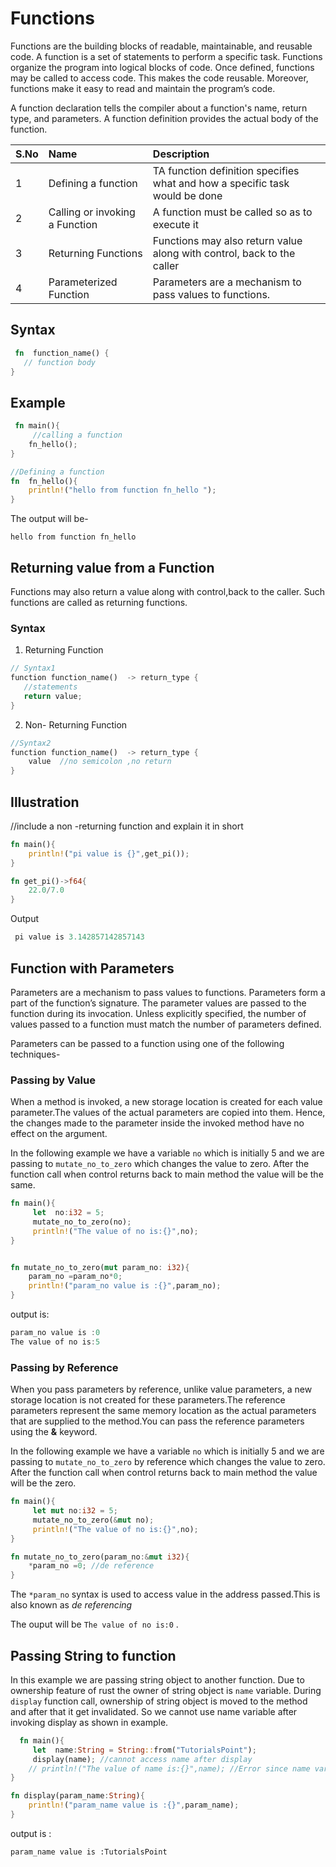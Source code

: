 # Functions

Functions are the building blocks of readable, maintainable, and reusable code. A function is a set of statements to perform a specific task. Functions organize the program into logical blocks of code. Once defined, functions may be called to access code. This makes the code reusable. Moreover, functions make it easy to read and maintain the program’s code.

A function declaration tells the compiler about a function's name, return type, and parameters. A function definition provides the actual body of the function.

|S.No| Name | Description
|:----|:-----|:----------
| 1   | Defining a function | TA function definition specifies what and how a specific task would be done
| 2   | Calling or invoking a Function | A function must be called so as to execute it
| 3   | Returning Functions | Functions may also return value along with control, back to the caller
| 4   | Parameterized Function | Parameters are a mechanism to pass values to functions.

## Syntax

```rust
 fn  function_name() {
   // function body
}

```

## Example

```rust
 fn main(){
     //calling a function
    fn_hello();
}

//Defining a function
fn  fn_hello(){
    println!("hello from function fn_hello ");
}

```

The output will be-

`hello from function fn_hello`


## Returning value from a Function

Functions may also return a value along with control,back to the caller. Such functions are called as returning functions.

### Syntax

1. Returning Function

```rust
// Syntax1
function function_name()  -> return_type {
   //statements
   return value;
}
```

2. Non- Returning Function

```rust
//Syntax2
function function_name()  -> return_type {
    value  //no semicolon ,no return
}
```

## Illustration


//include a non -returning function and explain it in short 
```rust
fn main(){
    println!("pi value is {}",get_pi());
}

fn get_pi()->f64{
    22.0/7.0
}

```

Output

```rust
 pi value is 3.142857142857143
```

## Function with Parameters

Parameters are a mechanism to pass values to functions. Parameters form a part of the function’s signature. The parameter values are passed to the function during its invocation. Unless explicitly specified, the number of values passed to a function must match the number of parameters defined.

Parameters can be passed to a function using one of the following techniques-

### Passing by Value

When a method is invoked, a new storage location is created for each value parameter.The values of the actual parameters are copied into them. Hence, the changes made to the parameter inside the invoked method have no effect on the argument.

In the following example we have a variable `no` which is initially 5 and we are passing to  `mutate_no_to_zero` which changes the value to zero.  After the function call when control returns back to main method the value will be the same.

```rust
fn main(){
     let  no:i32 = 5;
     mutate_no_to_zero(no);
     println!("The value of no is:{}",no);
}


fn mutate_no_to_zero(mut param_no: i32){
    param_no =param_no*0;
    println!("param_no value is :{}",param_no);
}

```

output is:

```rust
param_no value is :0
The value of no is:5
```

### Passing by Reference

When you pass parameters by reference, unlike value parameters, a new storage location is not created for these parameters.The reference parameters represent the same memory location as the actual parameters that are supplied to the method.You can pass the reference parameters using the **&** keyword.

In the following example we have a variable `no` which is initially 5 and we are passing to  `mutate_no_to_zero` by reference which changes the value to zero. After the function call when control returns back to main method the value will be the zero.

```rust
fn main(){
     let mut no:i32 = 5;
     mutate_no_to_zero(&mut no);
     println!("The value of no is:{}",no);
}

fn mutate_no_to_zero(param_no:&mut i32){
    *param_no =0; //de reference
}

```

The `*param_no` syntax is used to access value in the address passed.This is also known as *de referencing*

The ouput will be `The value of no is:0` .

## Passing String to function

 In this example we are passing string object to another function. Due to ownership feature of rust the owner of string object is `name` variable. During `display` function call, ownership of string object is moved to the method and after that it get invalidated. So we cannot use name variable after invoking display as shown in example.

```rust
  fn main(){
     let  name:String = String::from("TutorialsPoint");
     display(name); //cannot access name after display
    // println!("The value of name is:{}",name); //Error since name variable is invalidated
}

fn display(param_name:String){
    println!("param_name value is :{}",param_name);
}

```

output is :

`param_name value is :TutorialsPoint` 
